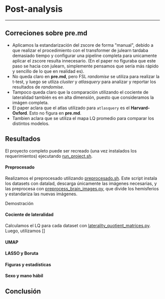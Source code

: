 # Post-analysis
--------------

## Correciones sobre **pre.md**
- Aplicamos la estandarización del zscore de forma "manual", debido a que realizar el procedimiento con el transformer de julearn tardaba demasiado tiempo
y configurar una pipeline completa para unicamente aplicar el zscore resulta innecesario. (En el paper no figuraba que este paso se hacia con julearn, simplemente pensamos que sería más rápido y sencillo de lo que en realidad es).
- No queda claro en **pre.md**, pero FSL *randomise* se utiliza para realizar la t-test, y luego se utliza *cluster* y *atlasquery* para analizar y reportar los resultados de *randomise*.
- Tampoco queda claro que la comparación utilizando el cociente de lateralidad también es en alta dimensión, puesto que consideramos la imágen completa.
- El paper aclara que el atlas utilizado para `atlasquery` es el **Harvard-Oxford**. Esto no figura en **pre.md**.
- Tambien aclara que se utiliza el mapa LQ promedio para comparar los distintos modelos.

## Resultados
El proyecto completo puede ser recreado (una vez instalados los requerimientos) ejecutando [run_project.sh](../src/run_project.sh).

#### Preprocesado
Realizamos el preprocesado utilizando [preprocesado.sh](../src/preprocesado.sh). Este script instala los datasets con datalad, descarga únicamente las imágenes necesarias, y las preprocesa con [preprocess_brain_images.py](../src/preprocess_brain_images.py), que divide los hemisferios y estandariza las nuevas imágenes.

Demostración

#### Cociente de lateralidad
Calculamos el LQ para cada dataset con [laterality_quotient_matrices.py](../src/laterality_quotient_matrices.py). Luego, utilizamos []

#### UMAP

#### LASSO y Boruta

#### Figuras y estadísticas

#### Sexo y mano hábil




## Conclusión